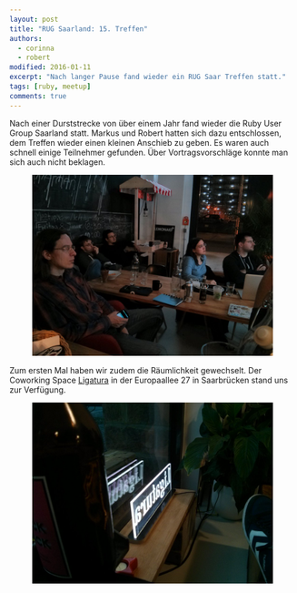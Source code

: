```yaml
---
layout: post
title: "RUG Saarland: 15. Treffen"
authors:
  - corinna
  - robert
modified: 2016-01-11
excerpt: "Nach langer Pause fand wieder ein RUG Saar Treffen statt."
tags: [ruby, meetup]
comments: true
---
```


Nach einer Durststrecke von über einem Jahr fand wieder die Ruby User Group Saarland statt.
Markus und Robert hatten sich dazu entschlossen, dem Treffen wieder einen kleinen Anschieb zu geben.
Es waren auch schnell einige Teilnehmer gefunden. Über Vortragsvorschläge konnte man sich auch nicht beklagen.

<figure>
  <img src="/images/rug-saarland-treffen-15-participants.jpg">
</figure>

Zum ersten Mal haben wir zudem die Räumlichkeit gewechselt.
Der Coworking Space [Ligatura](http://ligatura.co) in der Europaallee 27 in Saarbrücken stand uns zur Verfügung.

<figure>
  <img src="/images/rug-saarland-treffen-15-ligatura.jpg">
</figure>
